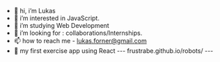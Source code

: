 - 👋 hi, i’m Lukas
- 👀 i’m interested in JavaScript.
- 🌱 i’m studying Web Development
- 💞️ i’m looking for : collaborations/Internships.
- 📫 how to reach me - lukas.forner@gmail.com
- 🔗 my first exercise app using React --- frustrabe.github.io/robots/ ---

<!---
frustrabe/frustrabe is a ✨ special ✨ repository because its `README.md` (this file) appears on your GitHub profile.
You can click the Preview link to take a look at your changes.
--->
